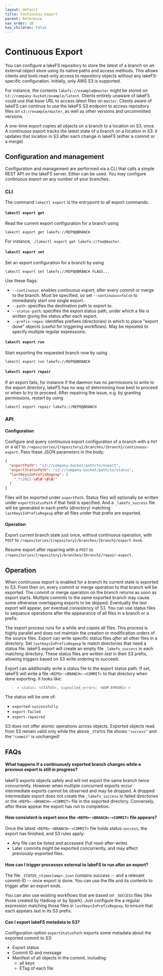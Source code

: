 ```yaml
---
layout: default
title: Continuous export
parent: Reference
nav_order: 10
has_children: false
---
```

# Continuous Export

You can configure a lakeFS repository to store the latest of a branch on an external
object store using its native paths and access methods.  This allows clients and tools
read-only access to repository objects without any lakeFS-specific configuration.
Initially, only AWS S3 is supported.

For instance, the contents `lakefs://example@master` might be stored on
`s3://company-bucket/example/latest`.  Clients entirely unaware of lakeFS could use that
base URL to access latest files on `master`.  Clients aware of lakeFS can continue to use
the lakeFS S3 endpoint to access repository files on `s3://example/master`, as well as
other versions and uncommitted versions.

A one-time export copies all objects on a branch to a location on S3, once.  A continuous
export tracks the latest state of a branch on a location in S3: it updates that location
in S3 after each change in lakeFS (either a commit or a merge)

## Configuration and management

Configuration and management are performed via a CLI that calls a simple REST API on the
lakeFS server.  Either can be used.  You may configure continuous export on any number of your
branches.

### CLI

The command `lakectl export` is the entrypoint to all export commands.

#### `lakectl export get`

Read the current export configuration for a branch using
```shell
lakectl export get lakefs://REPO@BRANCH
```

For instance,  `./lakectl export get lakefs://foo@master`.

#### `lakectl export set`

Set an export configuration for a branch by using
```shell
lakectl export set lakefs://REPO@BRANCH FLAGS...
```

Use these flags:
* `--continuous`: enables _continuous export_, after every commit or merge to the branch.
  Must be specified, so set `--continuous=false` to immediately start one single export.
* `--path`: specifies the destination path to export to.
* `--status-path`: specifies the export status path, under which a file is written giving the
  status after each export.
* `--prefix-regex`: identifies prefixes (directories) in which to place "export done" objects
  (useful for triggering workflows).  May be repeated to specify multiple regular expressions.
  
#### `lakectl export run`

Start exporting the requested branch now by using
```shell
lakectl export run lakefs://REPO@BRANCH
```

#### `lakectl export repair`

If an export fails, for instance if the daemon has no permissions to write to the export
directory, lakeFS has no way of determining how best to proceed or when to try to proceed.
After repairing the issue, e.g. by granting permissions, restart by using
```shell
lakectl export repair lakefs://REPO@BRANCH
```

### API

#### Configuration

Configure and query continuous export configuration of a branch with a `PUT` or a `GET` to
`/repositories/{repository}/branches/{branch}/continuous-export`.  Pass these JSON
parameters in the body:

```json
{
  "exportPath": "s3://company-bucket/path/to/export",
  "exportStatusPath": "s3://company-bucket/path/to/status",
  "lastKeysInPrefixRegexp": [
    ".*/2021-\d\d-\d\d/"
  ]
}
```

Files will be exported under `exportPath`.  Status files will optionally be written under
`exportStatusPath` if that field is specified.  And a `_lakefs_success` file will be generated
in each prefix (directory) matching `lastKeysInPrefixRegexp` after all files under that prefix
are exported.

#### Operation

Export current branch state just once, without continuous operation, with `POST` to
`/repositories/{repository}/branches/{branch}/export-hook`.

Resume export after repairing with a `POST` to
`/repositories/{repository}/branches/{branch}/repair-export`.

## Operation

When continuous export is enabled for a branch its current state is exported to S3.  From then
on, every commit or merge operation to that branch will be exported.  The commit or merge
operation on the branch returns as soon as export starts.  Multiple commits to the same
exported branch may cause some otherwise-overlapping exports to be skipped.  Eventually the
last export will appear, per eventual consistency of S3.  You can use status files to sequence
operations after the appearance of all files in a branch or a prefix.

The export process runs for a while and copies all files.  This process is highly parallel and
does not maintain the creation or modification orders of the source files.  Export can write
specific status files _after_ all other files in a directory. Set `lastKeysInPrefixRegexp` to
match directories that need a status file. lakeFS export will create an empty file
`_lakefs_success` in each matching directory.  These status files are written *last* in their
S3 prefix, allowing triggers based on S3 write ordering to succeed.

Export can additionally write a status file to the export status path.  If set, lakeFS will
write a file `<REPO>-<BRANCH>-<COMMIT>` to that directory when done exporting.  It looks like:
> ``` > status: <STATUS>, signalled_errors: <NUM-ERRORS> > ```

The status will be one of:

* `exported-successfully`
* `export-failed`
* `export-repaired`

S3 does not offer atomic operations across objects.  Exported objects read from S3 remain
valid only while the above `_STATUS` file shows `"success"` and the `"commit"` is unchanged!

## FAQs

#### What happens if a continuously exported branch changes while a previous export is still in progress?

lakeFS exports objects safely and will not export the same branch twice concurrently.  However
when multiple concurrent exports occur intermediate exports cannot be observed and may be
dropped.  A dropped intermediate export does not create the `_lakefs_success` in failed
directories or the `<REPO>-<BRANCH>-<COMMIT>` file in the exported directory.  Conversely,
after these appear the export has run to completion.

#### How consistent is export once the `<REPO>-<BRANCH>-<COMMIT>` file appears?

Once the latest `<REPO>-<BRANCH>-<COMMIT>` file holds status `success`, the export has
finished, and S3 rules apply:

* Any file can be listed and accessed (full read-after-write).
* Later commits might be exported concurrently, and may affect previously-exported files.

#### How can I trigger processes external to lakeFS to run after an export?

The file `_STATUS_<timestamp>.json` contains success -- and a relevant commit-ID -- once
export is done.  You can use the file and its contents to trigger after an export ends.

You can also use existing workflows that are based on `_SUCCESS` files (like those created
by Hadoop or by Spark).  Just configure the a regular expression matching those files in
`lastKeysInPrefixRegexp`, to ensure that each appears last in its S3 prefix.

#### Can I export lakeFS metadata to S3?

Configuration option `exportStatusPath` exports some metadata about the exported commit to S3:
* Export status
* Commit ID and message
* Manifest of all objects in the commit, including:
  - all keys
  - ETag of each file
